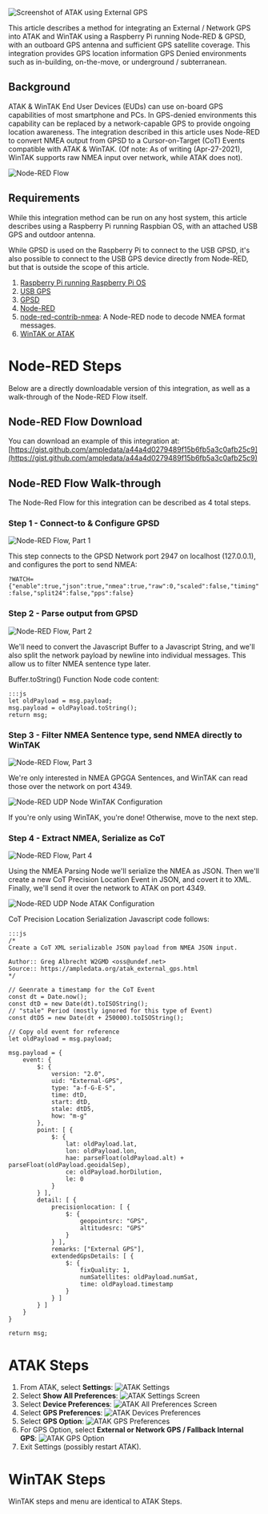 ![Screenshot of ATAK using External GPS](img/network_gps/screenshot_31016_x50.png)

This article describes a method for integrating an External / Network GPS 
into ATAK and WinTAK using a Raspberry Pi running Node-RED & GPSD, with an
outboard GPS antenna and sufficient GPS satellite coverage. This integration 
provides GPS location information GPS Denied environments such as in-building, 
on-the-move, or underground / subterranean.

## Background

ATAK & WinTAK End User Devices (EUDs) can use on-board GPS capabilities of most 
smartphone and PCs. In GPS-denied environments this capability can be replaced by 
a network-capable GPS to provide ongoing location awareness. The integration described 
in this article uses Node-RED to convert NMEA output from GPSD to a Cursor-on-Target (CoT) 
Events compatible with ATAK & WinTAK. (Of note: As of writing (Apr-27-2021), WinTAK 
supports raw NMEA input over network, while ATAK does not).

![Node-RED Flow](img/network_gps/node-red-flow.png)

## Requirements

While this integration method can be run on any host system, this article describes 
using a Raspberry Pi running Raspbian OS, with an attached USB GPS and outdoor antenna.

While GPSD is used on the Raspberry Pi to connect to the USB GPSD, it's also possible to 
connect to the USB GPS device directly from Node-RED, but that is outside the scope of 
this article.

1. [Raspberry Pi running Raspberry Pi OS](https://www.raspberrypi.org/)
2. [USB GPS](https://smile.amazon.com/dp/B07P8YMVNT)
3. [GPSD](https://gpsd.gitlab.io/gpsd/)
4. [Node-RED](http://nodered.org/)
5. [node-red-contrib-nmea](https://github.com/nootropicdesign/node-red-contrib-nmea): A Node-RED node to decode NMEA format messages.
6. [WinTAK or ATAK](https://takmaps.com/)

# Node-RED Steps

Below are a directly downloadable version of this integration, as well as a walk-through 
of the Node-RED Flow itself.

## Node-RED Flow Download

You can download an example of this integration at: [https://gist.github.com/ampledata/a44a4d0279489f15b6fb5a3c0afb25c9](https://gist.github.com/ampledata/a44a4d0279489f15b6fb5a3c0afb25c9)
## Node-RED Flow Walk-through

The Node-Red Flow for this integration can be described as 4 total steps.

### Step 1 - Connect-to & Configure GPSD
![Node-RED Flow, Part 1](img/network_gps/node-red-flow-part1.png)

This step connects to the GPSD Network port 2947 on localhost (127.0.0.1), and configures
the port to send NMEA:

`?WATCH={"enable":true,"json":true,"nmea":true,"raw":0,"scaled":false,"timing":false,"split24":false,"pps":false}`

### Step 2 - Parse output from GPSD
![Node-RED Flow, Part 2](img/network_gps/node-red-flow-part2.png)

We'll need to convert the Javascript Buffer to a Javascript String, and we'll also split 
the network payload by newline into individual messages. This allow us to filter NMEA 
sentence type later.

Buffer.toString() Function Node code content:

    :::js
    let oldPayload = msg.payload;
    msg.payload = oldPayload.toString();
    return msg;


### Step 3 - Filter NMEA Sentence type, send NMEA directly to WinTAK
![Node-RED Flow, Part 3](img/network_gps/node-red-flow-part3.png)

We're only interested in NMEA GPGGA Sentences, and WinTAK can read those over the network 
on port 4349. 

![Node-RED UDP Node WinTAK Configuration](img/network_gps/node-red_udp-node_wintak.png)

If you're only using WinTAK, you're done! Otherwise, move to the next step.

### Step 4 - Extract NMEA, Serialize as CoT
![Node-RED Flow, Part 4](img/network_gps/node-red-flow-part4.png)

Using the NMEA Parsing Node we'll serialize the NMEA as JSON. Then we'll create a new 
CoT Precision Location Event in JSON, and covert it to XML. Finally, we'll send it over 
the network to ATAK on port 4349. 

![Node-RED UDP Node ATAK Configuration](img/network_gps/node-red_udp-node_atak.png)

CoT Precision Location Serialization Javascript code follows:

    :::js
    /*
    Create a CoT XML serializable JSON payload from NMEA JSON input.
    
    Author:: Greg Albrecht W2GMD <oss@undef.net>
    Source:: https://ampledata.org/atak_external_gps.html
    */
    
    // Geenrate a timestamp for the CoT Event
    const dt = Date.now();
    const dtD = new Date(dt).toISOString();
    // "stale" Period (mostly ignored for this type of Event)
    const dtD5 = new Date(dt + 250000).toISOString();
    
    // Copy old event for reference
    let oldPayload = msg.payload;
    
    msg.payload = {
        event: {
            $: {
                version: "2.0",
                uid: "External-GPS",
                type: "a-f-G-E-S",
                time: dtD,
                start: dtD,
                stale: dtD5,
                how: "m-g"
            },
            point: [ { 
                $: {
                    lat: oldPayload.lat,
                    lon: oldPayload.lon,
                    hae: parseFloat(oldPayload.alt) + parseFloat(oldPayload.geoidalSep),
                    ce: oldPayload.horDilution,
                    le: 0
                }
            } ],
            detail: [ {
                precisionlocation: [ {
                    $: {
                        geopointsrc: "GPS",
                        altitudesrc: "GPS"
                    }
                } ],
                remarks: ["External GPS"],
                extendedGpsDetails: [ {
                    $: {
                        fixQuality: 1,
                        numSatellites: oldPayload.numSat,
                        time: oldPayload.timestamp
                    }
                } ]
            } ]
        }
    }
    
    return msg;

# ATAK Steps

1. From ATAK, select **Settings**: ![ATAK Settings](img/network_gps/atak_settings_x50.png)
2. Select **Show All Preferences**: ![ATAK Settings Screen](img/network_gps/screenshot_6310_x50.png)
3. Select **Device Preferences**:  ![ATAK All Preferences Screen](img/network_gps/screenshot_10369_x50.png)
4. Select **GPS Preferences**: ![ATAK Devices Preferences](img/network_gps/screenshot_30359_x50.png)
5. Select **GPS Option**: ![ATAK GPS Preferences](img/network_gps/screenshot_17580_x50.png)
6. For GPS Option, select **External or Network GPS / Fallback Internal GPS**: ![ATAK GPS Option](img/network_gps/screenshot_20731_x50.png)
7. Exit Settings (possibly restart ATAK).

# WinTAK Steps

WinTAK steps and menu are identical to ATAK Steps.
